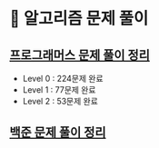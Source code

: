 # 🔗 알고리즘 문제 풀이
## [프로그래머스 문제 풀이 정리](https://velog.io/@049494/series/%EC%BD%94%ED%85%8C%ED%94%84%EB%A1%9C%EA%B7%B8%EB%9E%98%EB%A8%B8%EC%8A%A4)
- Level 0 : 224문제 완료
- Level 1 : 77문제 완료
- Level 2 : 53문제 완료

## [백준 문제 풀이 정리](https://velog.io/@049494/series/%EB%B0%B1%EC%A4%80-NodeJS)
